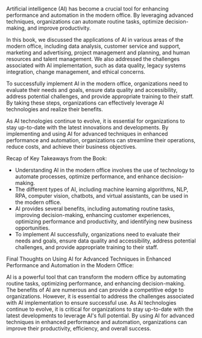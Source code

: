 

Artificial intelligence (AI) has become a crucial tool for enhancing performance and automation in the modern office. By leveraging advanced techniques, organizations can automate routine tasks, optimize decision-making, and improve productivity.

In this book, we discussed the applications of AI in various areas of the modern office, including data analysis, customer service and support, marketing and advertising, project management and planning, and human resources and talent management. We also addressed the challenges associated with AI implementation, such as data quality, legacy systems integration, change management, and ethical concerns.

To successfully implement AI in the modern office, organizations need to evaluate their needs and goals, ensure data quality and accessibility, address potential challenges, and provide appropriate training to their staff. By taking these steps, organizations can effectively leverage AI technologies and realize their benefits.

As AI technologies continue to evolve, it is essential for organizations to stay up-to-date with the latest innovations and developments. By implementing and using AI for advanced techniques in enhanced performance and automation, organizations can streamline their operations, reduce costs, and achieve their business objectives.

Recap of Key Takeaways from the Book:

* Understanding AI in the modern office involves the use of technology to automate processes, optimize performance, and enhance decision-making.
* The different types of AI, including machine learning algorithms, NLP, RPA, computer vision, chatbots, and virtual assistants, can be used in the modern office.
* AI provides several benefits, including automating routine tasks, improving decision-making, enhancing customer experiences, optimizing performance and productivity, and identifying new business opportunities.
* To implement AI successfully, organizations need to evaluate their needs and goals, ensure data quality and accessibility, address potential challenges, and provide appropriate training to their staff.

Final Thoughts on Using AI for Advanced Techniques in Enhanced Performance and Automation in the Modern Office:

AI is a powerful tool that can transform the modern office by automating routine tasks, optimizing performance, and enhancing decision-making. The benefits of AI are numerous and can provide a competitive edge to organizations. However, it is essential to address the challenges associated with AI implementation to ensure successful use. As AI technologies continue to evolve, it is critical for organizations to stay up-to-date with the latest developments to leverage AI's full potential. By using AI for advanced techniques in enhanced performance and automation, organizations can improve their productivity, efficiency, and overall success.